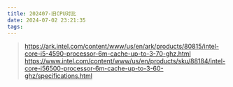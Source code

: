 ```yaml
---
title: 202407-旧CPU对比
date: 2024-07-02 23:21:35
tags:
---
```


> https://ark.intel.com/content/www/us/en/ark/products/80815/intel-core-i5-4590-processor-6m-cache-up-to-3-70-ghz.html
> https://www.intel.com/content/www/us/en/products/sku/88184/intel-core-i56500-processor-6m-cache-up-to-3-60-ghz/specifications.html